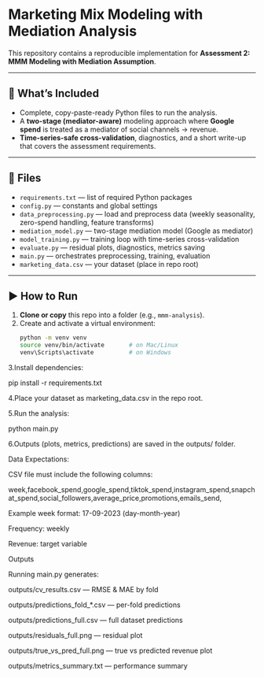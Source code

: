 # Marketing Mix Modeling with Mediation Analysis

This repository contains a reproducible implementation for **Assessment 2: MMM Modeling with Mediation Assumption**.

---

## 📂 What’s Included
- Complete, copy-paste-ready Python files to run the analysis.
- A **two-stage (mediator-aware)** modeling approach where **Google spend** is treated as a mediator of social channels → revenue.
- **Time-series-safe cross-validation**, diagnostics, and a short write-up that covers the assessment requirements.

---

## 📁 Files
- `requirements.txt` — list of required Python packages
- `config.py` — constants and global settings
- `data_preprocessing.py` — load and preprocess data (weekly seasonality, zero-spend handling, feature transforms)
- `mediation_model.py` — two-stage mediation model (Google as mediator)
- `model_training.py` — training loop with time-series cross-validation
- `evaluate.py` — residual plots, diagnostics, metrics saving
- `main.py` — orchestrates preprocessing, training, evaluation
- `marketing_data.csv` — your dataset (place in repo root)

---

## ▶️ How to Run
1. **Clone or copy** this repo into a folder (e.g., `mmm-analysis`).
2. Create and activate a virtual environment:
   ```bash
   python -m venv venv
   source venv/bin/activate       # on Mac/Linux
   venv\Scripts\activate          # on Windows

3.Install dependencies:

pip install -r requirements.txt


4.Place your dataset as marketing_data.csv in the repo root.

5.Run the analysis:

python main.py


6.Outputs (plots, metrics, predictions) are saved in the outputs/ folder.

Data Expectations:

CSV file must include the following columns:

week,facebook_spend,google_spend,tiktok_spend,instagram_spend,snapchat_spend,social_followers,average_price,promotions,emails_send,

Example week format: 17-09-2023 (day-month-year)

Frequency: weekly

Revenue: target variable

Outputs

Running main.py generates:

outputs/cv_results.csv — RMSE & MAE by fold

outputs/predictions_fold_*.csv — per-fold predictions

outputs/predictions_full.csv — full dataset predictions

outputs/residuals_full.png — residual plot

outputs/true_vs_pred_full.png — true vs predicted revenue plot

outputs/metrics_summary.txt — performance summary

